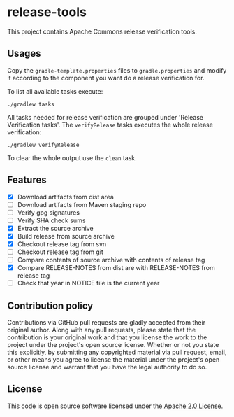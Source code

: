 # release-tools

This project contains Apache Commons release verification tools.

## Usages

Copy the `gradle-template.properties` files to `gradle.properties` and modify it according to the component you want do
a release verification for.

To list all available tasks execute:

```
./gradlew tasks
```

All tasks needed for release verification are grouped under 'Release Verification tasks'.
The `verifyRelease` tasks executes the whole release verification:

```
./gradlew verifyRelease
```

To clear the whole output use the `clean` task.

## Features

- [x] Download artifacts from dist area
- [ ] Download artifacts from Maven staging repo
- [ ] Verify gpg signatures
- [ ] Verify SHA check sums
- [x] Extract the source archive
- [x] Build release from source archive
- [x] Checkout release tag from svn
- [ ] Checkout release tag from git
- [ ] Compare contents of source archive with contents of release tag
- [x] Compare RELEASE-NOTES from dist are with RELEASE-NOTES from release tag
- [ ] Check that year in NOTICE file is the current year

## Contribution policy

Contributions via GitHub pull requests are gladly accepted from their original author. Along with any pull requests, please state that the contribution is your original work and that you license the work to the project under the project's open source license. Whether or not you state this explicitly, by submitting any copyrighted material via pull request, email, or other means you agree to license the material under the project's open source license and warrant that you have the legal authority to do so.

## License

This code is open source software licensed under the [Apache 2.0 License](https://www.apache.org/licenses/LICENSE-2.0.html).

